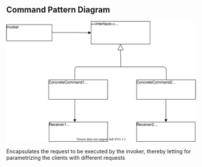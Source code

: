 ## Command Pattern Diagram

![UML Diagram](./command.svg)

Encapsulates the request to be executed by the invoker, thereby letting for parametrizing the clients with different requests
